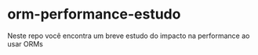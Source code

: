 # orm-performance-estudo
Neste repo você encontra um breve estudo do impacto na performance ao usar ORMs
